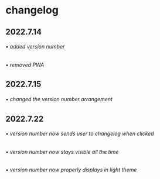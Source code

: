 # changelog
## 2022.7.14
###### • added version number
###### • removed PWA
## 2022.7.15
###### • changed the version number arrangement
## 2022.7.22
###### • version number now sends user to changelog when clicked
###### • version number now stays visible all the time
###### • version number now properly displays in light theme
